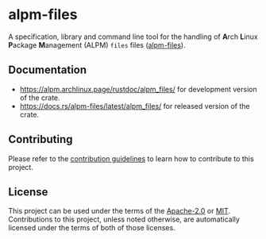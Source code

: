 # alpm-files

A specification, library and command line tool for the handling of **A**rch **L**inux **P**ackage **M**anagement (ALPM) `files` files ([alpm-files]).

## Documentation

- <https://alpm.archlinux.page/rustdoc/alpm_files/> for development version of the crate.
- <https://docs.rs/alpm-files/latest/alpm_files/> for released version of the crate.

## Contributing

Please refer to the [contribution guidelines] to learn how to contribute to this project.

## License

This project can be used under the terms of the [Apache-2.0] or [MIT].
Contributions to this project, unless noted otherwise, are automatically licensed under the terms of both of those licenses.

[Apache-2.0]: ../LICENSES/Apache-2.0.txt
[MIT]: ../LICENSES/MIT.txt
[alpm-files]: https://alpm.archlinux.page/specifications/alpm-files.5.html
[contribution guidelines]: ../CONTRIBUTING.md
